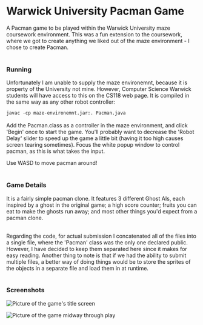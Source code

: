 # Warwick University Pacman Game
A Pacman game to be played within the Warwick University maze coursework environment. This was a fun extension to the coursework, where we got to create anything we liked out of the maze environment - I chose to create Pacman.<br>
<br>
### Running
Unfortunately I am unable to supply the maze environemnt, because it is property of the University not mine. However, Computer Science Warwick students will have access to this on the CS118 web page. It is compiled in the same way as any other robot controller:<br>

```javac -cp maze-environemnt.jar:. Pacman.java```
<br><br>
Add the Pacman.class as a controller in the maze environment, and click 'Begin' once to start the game. You'll probably want to decrease the 'Robot Delay' slider to speed up the game a little bit (having it too high causes screen tearing sometimes). Focus the white popup window to control pacman, as this is what takes the input.

Use WASD to move pacman around!<br><br>

### Game Details
It is a fairly simple pacman clone. It features 3 different Ghost AIs, each inspired by a ghost in the original game; a high score counter; fruits you can eat to make the ghosts run away; and most other things you'd expect from a pacman clone.<br><br>

Regarding the code, for actual submission I concatenated all of the files into a single file, where the 'Pacman' class was the only one declared public. However, I have decided to keep them separated here since it makes for easy reading. Another thing to note is that if we had the ability to submit multiple files, a better way of doing things would be to store the sprites of the objects in a separate file and load them in at runtime.<br><br>

### Screenshots

![Picture of the game's title screen](Screenshots/TitleScreen.png)

![Picture of the game midway through play](Screenshots/PlayScreen.png)


